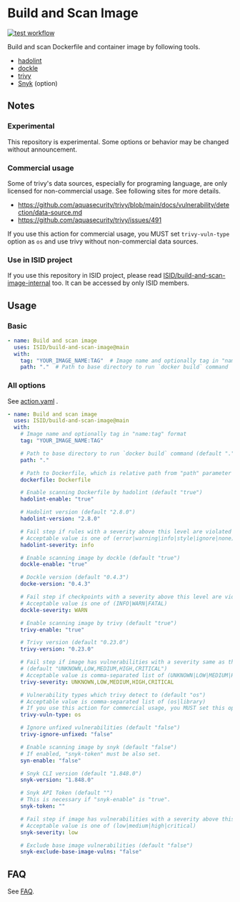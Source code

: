 # Build and Scan Image

[![test workflow](https://github.com/ISID/build-and-scan-image/actions/workflows/test.yaml/badge.svg)](https://github.com/ISID/build-and-scan-image/actions/workflows/test.yaml)

Build and scan Dockerfile and container image by following tools.

- [hadolint](https://github.com/hadolint/hadolint)
- [dockle](https://github.com/goodwithtech/dockle)
- [trivy](https://github.com/aquasecurity/trivy)
- [Snyk](https://snyk.io/) (option)

## Notes

### Experimental
This repository is experimental. Some options or behavior may be changed without announcement.

### Commercial usage
Some of trivy's data sources, especially for programing language, are only licensed for non-commercial usage. See following sites for more details.

- https://github.com/aquasecurity/trivy/blob/main/docs/vulnerability/detection/data-source.md
- https://github.com/aquasecurity/trivy/issues/491

If you use this action for commercial usage, you MUST set `trivy-vuln-type` option as `os` and use trivy without non-commercial data sources.

### Use in ISID project
If you use this repository in ISID project, please read [ISID/build-and-scan-image-internal](https://github.com/ISID/build-and-scan-image-internal) too. It can be accessed by only ISID members.

## Usage

### Basic

```yaml
- name: Build and scan image
  uses: ISID/build-and-scan-image@main
  with:
    tag: "YOUR_IMAGE_NAME:TAG"  # Image name and optionally tag in "name:tag" format
    path: "."  # Path to base directory to run `docker build` command
```

### All options

See [action.yaml](./action.yaml) .

```yaml
- name: Build and scan image
  uses: ISID/build-and-scan-image@main
  with:
    # Image name and optionally tag in "name:tag" format
    tag: "YOUR_IMAGE_NAME:TAG"

    # Path to base directory to run `docker build` command (default ".")
    path: "."

    # Path to Dockerfile, which is relative path from "path" parameter (default "Dockerfile")
    dockerfile: Dockerfile

    # Enable scanning Dockerfile by hadolint (default "true")
    hadolint-enable: "true"

    # Hadolint version (default "2.8.0")
    hadolint-version: "2.8.0"

    # Fail step if rules with a severity above this level are violated (default "info")
    # Acceptable value is one of (error|warning|info|style|ignore|none)
    hadolint-severity: info

    # Enable scanning image by dockle (default "true")
    dockle-enable: "true"

    # Dockle version (default "0.4.3")
    docke-version: "0.4.3"

    # Fail step if checkpoints with a severity above this level are violated (default "WARN")
    # Acceptable value is one of (INFO|WARN|FATAL)
    dockle-severity: WARN

    # Enable scanning image by trivy (default "true")
    trivy-enable: "true"

    # Trivy version (default "0.23.0")
    trivy-version: "0.23.0"

    # Fail step if image has vulnerabilities with a severity same as this level
    # (default "UNKNOWN,LOW,MEDIUM,HIGH,CRITICAL")
    # Acceptable value is comma-separated list of (UNKNOWN|LOW|MEDIUM|HIGH|CRITICAL)
    trivy-severity: UNKNOWN,LOW,MEDIUM,HIGH,CRITICAL

    # Vulnerability types which trivy detect to (default "os")
    # Acceptable value is comma-separated list of (os|library)
    # If you use this action for commercial usage, you MUST set this option as "os" and use trivy without non-commercial data sources.
    trivy-vuln-type: os

    # Ignore unfixed vulnerabilities (default "false")
    trivy-ignore-unfixed: "false"

    # Enable scanning image by snyk (default "false")
    # If enabled, "snyk-token" must be also set.
    syn-enable: "false"

    # Snyk CLI version (default "1.848.0")
    snyk-version: "1.848.0"

    # Snyk API Token (default "")
    # This is necessary if "snyk-enable" is "true".
    snyk-token: ""

    # Fail step if image has vulnerabilities with a severity above this level (default "low")
    # Acceptable value is one of (low|medium|high|critical)
    snyk-severity: low

    # Exclude base image vulnerabilities (default "false")
    snyk-exclude-base-image-vulns: "false"
```

## FAQ
See [FAQ](./docs/faq.md).
